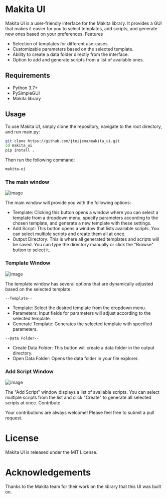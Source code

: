 # Makita UI

Makita UI is a user-friendly interface for the Makita library. It provides a GUI that makes it easier for you to select templates, add scripts, and generate new ones based on your preferences.
Features

- Selection of templates for different use-cases.
- Customizable parameters based on the selected template.
- Ability to create a data folder directly from the interface.
- Option to add and generate scripts from a list of available ones.

## Requirements

- Python 3.7+
- PySimpleGUI
- Makita library

## Usage

To use Makita UI, simply clone the repository, navigate to the root directory, and run main.py:

```sh
git clone https://github.com/jteijema/makita_ui.git
cd makita_ui
pip install .
```

Then run the following command:

```sh
makita-ui
```

### The main window 

![image](https://github.com/jteijema/makita-UI/assets/28191416/20d49393-d5eb-4b77-a512-cc48bf7b5fb0)

The main window will provide you with the following options:

- Template: Clicking this button opens a window where you can select a template from a dropdown menu, specify parameters according to the chosen template, and generate a new template with these settings.
- Add Script: This button opens a window that lists available scripts. You can select multiple scripts and create them all at once.
- Output Directory: This is where all generated templates and scripts will be saved. You can type the directory manually or click the "Browse" button to select it.

### Template Window

![image](https://github.com/jteijema/makita-UI/assets/28191416/c562208d-a126-4aa3-b19f-f5b74f2a9bd7)

The template window has several options that are dynamically adjusted based on the selected template:

`--Template--`
- Template: Select the desired template from the dropdown menu.
- Parameters: Input fields for parameters will adjust according to the selected template.
- Generate Template: Generates the selected template with specified parameters.

`--Data Folder--`
- Create Data Folder: This button will create a data folder in the output directory.
- Open Data Folder: Opens the data folder in your file explorer.

### Add Script Window

![image](https://github.com/jteijema/makita-UI/assets/28191416/09593eff-5931-4957-b25f-d8fafdda10bf)

The "Add Script" window displays a list of available scripts. You can select multiple scripts from the list and click "Create" to generate all selected scripts at once.
Contribute

Your contributions are always welcome! Please feel free to submit a pull request.

# License

Makita UI is released under the MIT License.

# Acknowledgements

Thanks to the Makita team for their work on the library that this UI was built on.
